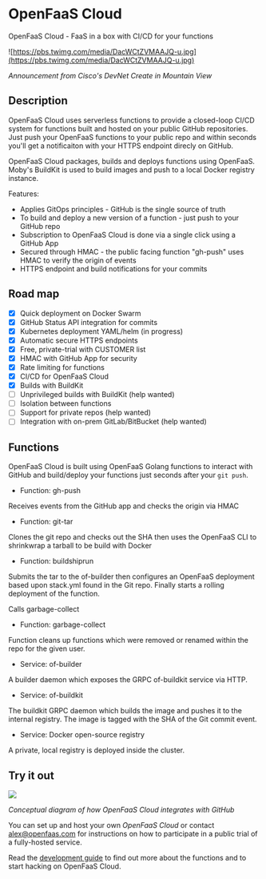 OpenFaaS Cloud
==============

OpenFaaS Cloud - FaaS in a box with CI/CD for your functions

![https://pbs.twimg.com/media/DacWCtZVMAAJQ-u.jpg](https://pbs.twimg.com/media/DacWCtZVMAAJQ-u.jpg)

*Announcement from Cisco's DevNet Create in Mountain View*

## Description

OpenFaaS Cloud uses serverless functions to provide a closed-loop CI/CD system for functions built and hosted on your public GitHub repositories. Just push your OpenFaaS functions to your public repo and within seconds you'll get a notificaiton with your HTTPS endpoint direcly on GitHub.

OpenFaaS Cloud packages, builds and deploys functions using OpenFaaS. Moby's BuildKit is used to build images and push to a local Docker registry instance.

Features:

* Applies GitOps principles - GitHub is the single source of truth
* To build and deploy a new version of a function - just push to your GitHub repo
* Subscription to OpenFaaS Cloud is done via a single click using a GitHub App
* Secured through HMAC - the public facing function "gh-push" uses HMAC to verify the origin of events
* HTTPS endpoint and build notifications for your commits

## Road map

- [x] Quick deployment on Docker Swarm
- [x] GitHub Status API integration for commits
- [x] Kubernetes deployment YAML/helm (in progress)
- [x] Automatic secure HTTPS endpoints
- [x] Free, private-trial with CUSTOMER list
- [x] HMAC with GitHub App for security
- [x] Rate limiting for functions
- [x] CI/CD for OpenFaaS Cloud
- [x] Builds with BuildKit
- [ ] Unprivileged builds with BuildKit (help wanted)
- [ ] Isolation between functions
- [ ] Support for private repos (help wanted)
- [ ] Integration with on-prem GitLab/BitBucket (help wanted)

## Functions

OpenFaaS Cloud is built using OpenFaaS Golang functions to interact with GitHub and build/deploy your functions just seconds after your `git push`.

* Function: gh-push

Receives events from the GitHub app and checks the origin via HMAC

* Function: git-tar

Clones the git repo and checks out the SHA then uses the OpenFaaS CLI to shrinkwrap a tarball to be build with Docker

* Function: buildshiprun

Submits the tar to the of-builder then configures an OpenFaaS deployment based upon stack.yml found in the Git repo. Finally starts a rolling deployment of the function.

Calls garbage-collect

* Function: garbage-collect

Function cleans up functions which were removed or renamed within the repo for the given user.

* Service: of-builder

A builder daemon which exposes the GRPC of-buildkit service via HTTP.

* Service: of-buildkit

The buildkit GRPC daemon which builds the image and pushes it to the internal registry. The image is tagged with the SHA of the Git commit event.

* Service: Docker open-source registry

A private, local registry is deployed inside the cluster.

## Try it out

![](https://pbs.twimg.com/media/DZ7SX6gX4AA5dS7.jpg:large)

*Conceptual diagram of how OpenFaaS Cloud integrates with GitHub*

You can set up and host your own *OpenFaaS Cloud* or contact alex@openfaas.com for instructions on how to participate in a public trial of a fully-hosted service.

Read the [development guide](DEV.md) to find out more about the functions and to start hacking on OpenFaaS Cloud.
